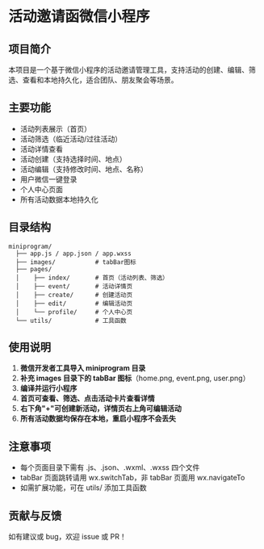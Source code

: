 # 活动邀请函微信小程序

## 项目简介

本项目是一个基于微信小程序的活动邀请管理工具，支持活动的创建、编辑、筛选、查看和本地持久化，适合团队、朋友聚会等场景。

## 主要功能
- 活动列表展示（首页）
- 活动筛选（临近活动/过往活动）
- 活动详情查看
- 活动创建（支持选择时间、地点）
- 活动编辑（支持修改时间、地点、名称）
- 用户微信一键登录
- 个人中心页面
- 所有活动数据本地持久化

## 目录结构
```
miniprogram/
  ├── app.js / app.json / app.wxss
  ├── images/           # tabBar图标
  ├── pages/
  │    ├── index/       # 首页（活动列表、筛选）
  │    ├── event/       # 活动详情页
  │    ├── create/      # 创建活动页
  │    ├── edit/        # 编辑活动页
  │    └── profile/     # 个人中心页
  └── utils/            # 工具函数
```

## 使用说明
1. **微信开发者工具导入 miniprogram 目录**
2. **补充 images 目录下的 tabBar 图标**（home.png, event.png, user.png）
3. **编译并运行小程序**
4. **首页可查看、筛选、点击活动卡片查看详情**
5. **右下角"+"可创建新活动，详情页右上角可编辑活动**
6. **所有活动数据均保存在本地，重启小程序不会丢失**

## 注意事项
- 每个页面目录下需有 .js、.json、.wxml、.wxss 四个文件
- tabBar 页面跳转请用 wx.switchTab，非 tabBar 页面用 wx.navigateTo
- 如需扩展功能，可在 utils/ 添加工具函数

## 贡献与反馈
如有建议或 bug，欢迎 issue 或 PR！ 